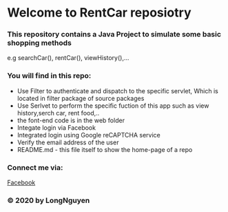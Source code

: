 # Welcome to RentCar reposiotry
### This repository contains a Java Project to simulate some basic shopping methods 
e.g searchCar(), rentCar(), viewHistory(),...

### You will find in this repo:
* Use Filter to authenticate and dispatch to the specific servlet, Which is located in 
filter package of source packages
* Use Serlvet to perform the specific fuction 
of this app such as view history,serch car, rent food,..
* the font-end code is in the web folder
* Integate login via Facebook
* Integrated	login	using	Google	reCAPTCHA	service
* Verify	the	email	address	of	the	user
* README.md - this file itself to show the  home-page of a repo
### Connect me via:
[Facebook](https://www.facebook.com/longdaungo113/)
### © 2020 by LongNguyen
